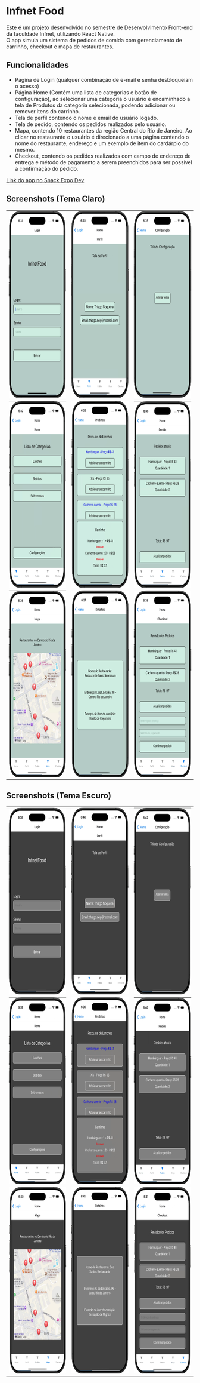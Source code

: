 # Infnet Food

Este é um projeto desenvolvido no semestre de Desenvolvimento Front-end da faculdade Infnet, utilizando React Native.  
O app simula um sistema de pedidos de comida com gerenciamento de carrinho, checkout e mapa de restaurantes.

## Funcionalidades

* Página de Login (qualquer combinação de e-mail e senha desbloqueiam o acesso) 
* Página Home (Contém uma lista de categorias e botão de configuração), ao selecionar uma categoria o usuário é encaminhado a tela de Produtos da categoria selecionada, podendo adicionar ou remover itens do carrinho. 
* Tela de perfil contendo o nome e email do usuário logado.
* Tela de pedido, contendo os pedidos realizados pelo usuário. 
* Mapa, contendo 10 restaurantes da região Central do Rio de Janeiro. Ao clicar no restaurante o usuário é direcionado a uma página contendo o nome do restaurante, endereço e um exemplo de item do cardárpio do mesmo.
* Checkout, contendo os pedidos realizados com campo de endereço de entrega e método de pagamento a serem preenchidos para ser possível a confirmação do pedido.

[Link do app no Snack Expo Dev](https://snack.expo.dev/@thiagonogueira/infnetfood)

## Screenshots (Tema Claro)

<div align="center">
    <table>
        <tr>
            <td>
                <img src="./src/images/login_screenshot.PNG" width="250" height="500"/>
            </td>
            <td>
                <img src="./src/images/profile_screenshot.PNG" width="250" height="500"/>
            </td>
            <td>
                <img src="./src/images/config_screenshot.PNG" width="250" height="500"/>
            </td>
        </tr>
        <tr>
            <td>
                <img src="./src/images/home_screenshot.PNG" width="250" height="500"/>
            </td>
            <td>
                <img src="./src/images/products_screenshot.PNG" width="250" height="500"/>
            </td>
            <td>
                <img src="./src/images/order_screenshot.PNG" width="250" height="500"/>
            </td>
        </tr>
        <tr>
            <td>
                <img src="./src/images/maps_screenshot.PNG" width="250" height="500"/>
            </td>
            <td>
                <img src="./src/images/detail_screenshot.PNG" width="250" height="500"/>
            </td>
            <td>
                <img src="./src/images/checkout_screenshot.PNG" width="250" height="500"/>
            </td>
        </tr>
    </table>
</div>

## Screenshots (Tema Escuro)

<div align="center">
    <table>
        <tr>
            <td>
                <img src="./src/images/login_dark_screenshot.PNG" width="250" height="500"/>
            </td>
            <td>
                <img src="./src/images/profile_dark_screenshot.PNG" width="250" height="500"/>
            </td>
            <td>
                <img src="./src/images/config_dark_screenshot.PNG" width="250" height="500"/>
            </td>
        </tr>
        <tr>
            <td>
                <img src="./src/images/home_dark_screenshot.PNG" width="250" height="500"/>
            </td>
            <td>
                <img src="./src/images/products_dark_screenshot.PNG" width="250" height="500"/>
            </td>
            <td>
                <img src="./src/images/order_dark_screenshot.PNG" width="250" height="500"/>
            </td>
        </tr>
        <tr>
            <td>
                <img src="./src/images/maps_dark_screenshot.PNG" width="250" height="500"/>
            </td>
            <td>
                <img src="./src/images/detail_dark_screenshot.PNG" width="250" height="500"/>
            </td>
            <td>
                <img src="./src/images/checkout_dark_screenshot.PNG" width="250" height="500"/>
            </td>
        </tr>
    </table>
</div>